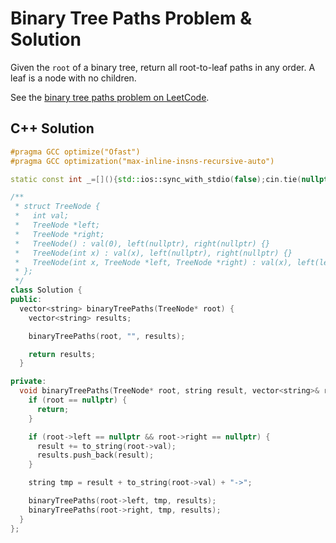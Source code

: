 # Binary Tree Paths Problem & Solution

Given the `root` of a binary tree, return all root-to-leaf paths in any order.
A leaf is a node with no children.

See the [binary tree paths problem on LeetCode](https://leetcode.com/problems/binary-tree-paths).

## C++ Solution

```cpp
#pragma GCC optimize("Ofast")
#pragma GCC optimization("max-inline-insns-recursive-auto")

static const int _=[](){std::ios::sync_with_stdio(false);cin.tie(nullptr);cout.tie(nullptr);return 0;}();

/**
 * struct TreeNode {
 *   int val;
 *   TreeNode *left;
 *   TreeNode *right;
 *   TreeNode() : val(0), left(nullptr), right(nullptr) {}
 *   TreeNode(int x) : val(x), left(nullptr), right(nullptr) {}
 *   TreeNode(int x, TreeNode *left, TreeNode *right) : val(x), left(left), right(right) {}
 * };
 */
class Solution {
public:
  vector<string> binaryTreePaths(TreeNode* root) {
    vector<string> results;

    binaryTreePaths(root, "", results);

    return results;
  }

private:
  void binaryTreePaths(TreeNode* root, string result, vector<string>& results) {
    if (root == nullptr) {
      return;
    }

    if (root->left == nullptr && root->right == nullptr) {
      result += to_string(root->val);
      results.push_back(result);
    }

    string tmp = result + to_string(root->val) + "->";

    binaryTreePaths(root->left, tmp, results);
    binaryTreePaths(root->right, tmp, results);
  }
};
```
